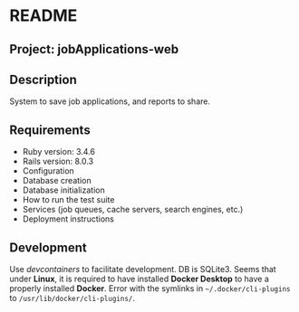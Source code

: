 # README

## Project: jobApplications-web

## Description

System to save job applications, and reports to share.

## Requirements

* Ruby version: 3.4.6
* Rails version: 8.0.3
* Configuration
* Database creation
* Database initialization
* How to run the test suite
* Services (job queues, cache servers, search engines, etc.)
* Deployment instructions

## Development
Use *devcontainers* to facilitate development. DB is SQLite3.
Seems that under **Linux**, it is required to have installed **Docker Desktop** to have a properly installed **Docker**. Error with the symlinks in `~/.docker/cli-plugins` to `/usr/lib/docker/cli-plugins/`. 
